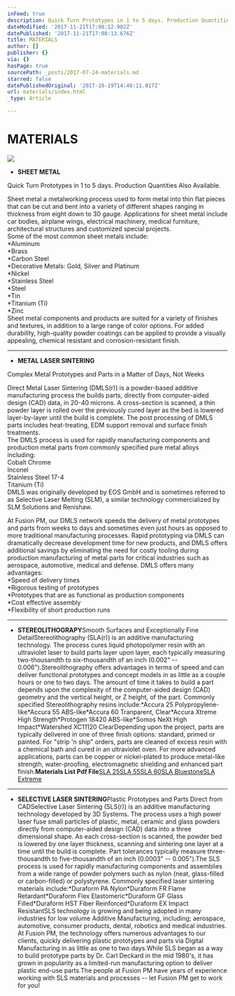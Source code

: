 ```yaml
---
inFeed: true
description: Quick Turn Prototypes in 1 to 5 days. Production Quantities Also Available.
dateModified: '2017-11-21T17:08:12.902Z'
datePublished: '2017-11-21T17:08:13.676Z'
title: MATERIALS
author: []
publisher: {}
via: {}
hasPage: true
sourcePath: _posts/2017-07-24-materials.md
starred: false
datePublishedOriginal: '2017-10-19T14:48:11.017Z'
url: materials/index.html
_type: Article

---
```

# MATERIALS
![](https://the-grid-user-content.s3-us-west-2.amazonaws.com/7af8dfe2-10f3-475c-9b83-d3c2b512f4b7.jpg)

* **SHEET METAL**

Quick Turn Prototypes in 1 to 5 days. Production Quantities Also Available.

Sheet metal a metalworking process used to form metal into thin flat pieces that can be cut and bent into a variety of different shapes ranging in thickness from eight down to 30 gauge. Applications for sheet metal include car bodies, airplane wings, electrical machinery, medical furniture, architectural structures and customized special projects.  
Some of the most common sheet metals include:  
\*Aluminum  
\*Brass  
\*Carbon Steel  
\*Decorative Metals: Gold, Silver and Platinum  
\*Nickel  
\*Stainless Steel  
\*Steel  
\*Tin  
\*Titanium (Ti)  
\*Zinc  
Sheet metal components and products are suited for a variety of finishes and textures, in addition to a large range of color options. For added durability, high-quality powder coatings can be applied to provide a visually appealing, chemical resistant and corrosion-resistant finish.

---

* **METAL LASER SINTERING**

Complex Metal Prototypes and Parts in a Matter of Days, Not Weeks

Direct Metal Laser Sintering (DMLS(r)) is a powder-based additive manufacturing process the builds parts, directly from computer-aided design (CAD) data, in 20-40 microns. A cross-section is scanned, a thin powder layer is rolled over the previously cured layer as the bed is lowered layer-by-layer until the build is complete. The post processing of DMLS parts includes heat-treating, EDM support removal and surface finish treatments.  
The DMLS process is used for rapidly manufacturing components and production metal parts from commonly specified pure metal alloys including:  
Cobalt Chrome  
Inconel  
Stainless Steel 17-4  
Titanium (Ti)  
DMLS was originally developed by EOS GmbH and is sometimes referred to as Selective Laser Melting (SLM), a similar technology commercialized by SLM Solutions and Renishaw.

At Fusion PM, our DMLS network speeds the delivery of metal prototypes and parts from weeks to days and sometimes even just hours as opposed to more traditional manufacturing processes. Rapid prototyping via DMLS can dramatically decrease development time for new products, and DMLS offers additional savings by eliminating the need for costly tooling during production manufacturing of metal parts for critical industries such as aerospace, automotive, medical and defense. DMLS offers many advantages:  
\*Speed of delivery times  
\*Rigorous testing of prototypes  
\*Prototypes that are as functional as production components  
\*Cost effective assembly  
\*Flexibility of short production runs

---

* **STEREOLITHOGRAPY**Smooth Surfaces and Exceptionally Fine DetailStereolithography (SLA(r)) is an additive manufacturing technology. The process cures liquid photopolymer resin with an ultraviolet laser to build parts layer upon layer, each typically measuring two-thousandth to six-thousandth of an inch (0.002" -- 0.006").Stereolithography offers advantages in terms of speed and can deliver functional prototypes and concept models in as little as a couple hours or one to two days. The amount of time it takes to build a part depends upon the complexity of the computer-aided design (CAD) geometry and the vertical height, or Z height, of the part. Commonly specified Stereolithography resins include:\*Accura 25 Polypropylene-like\*Accura 55 ABS-like\*Accura 60 Tranparent, Clear\*Accura Xtreme High Strength\*Protogen 18420 ABS-like\*Somos NeXt High Impact\*Watershed XC11120 ClearDepending upon the project, parts are typically delivered in one of three finish options: standard, primed or painted. For "strip 'n ship" orders, parts are cleaned of excess resin with a chemical bath and cured in an ultraviolet oven. For more advanced applications, parts can be copper or nickel-plated to produce metal-like strength, water-proofing, electromagnetic shielding and enhanced part finish.**Materials List Pdf File**[SLA 25][0][SLA 55][1][SLA 60][2][SLA Bluestone][3][SLA Extreme][4]

---

* **SELECTIVE LASER SINTERING**Plastic Prototypes and Parts Direct from CADSelective Laser Sintering (SLS(r)) is an additive manufacturing technology developed by 3D Systems. The process uses a high power laser fuse small particles of plastic, metal, ceramic and glass powders directly from computer-aided design (CAD) data into a three dimensional shape. As each cross-section is scanned, the powder bed is lowered by one layer thickness, scanning and sintering one layer at a time until the build is complete. Part tolerances typically measure three-thousandth to five-thousandth of an inch (0.0003" -- 0.005").The SLS process is used for rapidly manufacturing components and assemblies from a wide range of powder polymers such as nylon (neat, glass-filled or carbon-filled) or polystyrene. Commonly specified laser sintering materials include:\*Duraform PA Nylon\*Duraform FR Flame Retardant\*Duraform Flex Elastomeric\*Duraform GF Glass Filled\*Duraform HST Fiber Reinforced\*Duraform EX Impact ResistantSLS technology is growing and being adopted in many industries for low volume Additive Manufacturing, including; aerospace, automotive, consumer products, dental, robotics and medical industries. At Fusion PM, the technology offers numerous advantages to our clients, quickly delivering plastic prototypes and parts via Digital Manufacturing in as little as one to two days.While SLS began as a way to build prototype parts by Dr. Carl Deckard in the mid 1980's, it has grown in popularity as a limited-run manufacturing option to deliver plastic end-use parts.The people at Fusion PM have years of experience working with SLS materials and processes -- let Fusion PM get to work for you!

[0]: http://data.www.fusionpm.com/datasheets/sla/SLA%2025.pdf
[1]: http://data.www.fusionpm.com/datasheets/sla/SLA%2055.pdf
[2]: http://data.www.fusionpm.com/datasheets/sla/SLA%2060.pdf
[3]: http://data.www.fusionpm.com/datasheets/sla/SLA%20BLUESTONE.pdf
[4]: http://data.www.fusionpm.com/datasheets/sla/SLA%20EXTREME.pdf